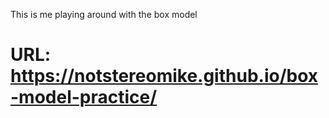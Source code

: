 This is me playing around with the box model

# URL: https://notstereomike.github.io/box-model-practice/